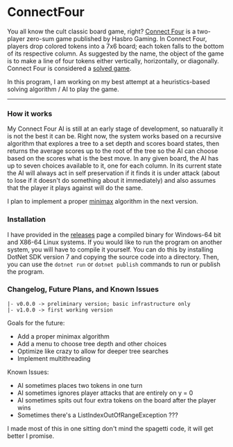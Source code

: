 # ConnectFour

You all know the cult classic board game, right?
[Connect Four](https://en.wikipedia.org/wiki/Connect_Four) is a two-player zero-sum game published by Hasbro Gaming. In Connect Four, players drop colored tokens into a 7x6 board; each token falls to the bottom of its respective column. As suggested by the name, the object of the game is to make a line of four tokens either vertically, horizontally, or diagonally. Connect Four is considered a [solved game](https://en.wikipedia.org/wiki/Connect_Four#Mathematical_solution).

In this program, I am working on my best attempt at a heuristics-based solving algorithm / AI to play the game.

---

### How it works

My Connect Four AI is still at an early stage of development, so natuarally it is not the best it can be. Right now, the system works based on a recursive algorithm that explores a tree to a set depth and scores board states, then returns the average scores up to the root of the tree so the AI can choose based on the scores what is the best move. In any given board, the AI has up to seven choices available to it, one for each column. In its current state the AI will always act in self preservation if it finds it is under attack (about to lose if it doesn't do something about it immediately) and also assumes that the player it plays against will do the same. 

I plan to implement a proper [minimax](https://en.wikipedia.org/Minimax) algorithm in the next version.

### Installation

I have provided in the [releases](https://github.com/PilotGuy772/ConnectFour/releases) page a compiled binary for Windows-64 bit and X86-64 Linux systems. If you would like to run the program on another system, you will have to compile it yourself. You can do this by installing DotNet SDK version 7 and copying the source code into a directory. Then, you can use the `dotnet run` or `dotnet publish` commands to run or publish the program.

### Changelog, Future Plans, and Known Issues

```
|- v0.0.0 -> preliminary version; basic infrastructure only
|- v1.0.0 -> first working version
```
Goals for the future:
* Add a proper minimax algorithm
* Add a menu to choose tree depth and other choices
* Optimize like crazy to allow for deeper tree searches
* Implement multithreading

Known Issues:
* AI sometimes places two tokens in one turn
* AI sometimes ignores player attacks that are entirely on y = 0
* AI sometimes spits out four extra tokens on the board after the player wins
* Sometimes there's a ListIndexOutOfRangeException ???

I made most of this in one sitting don't mind the spagetti code, it will get better I promise.

